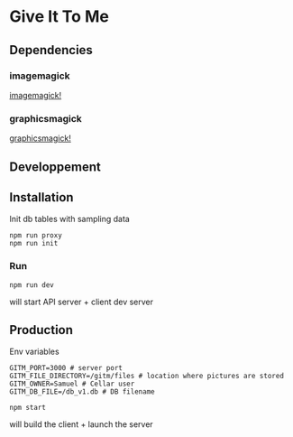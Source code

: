 # Give It To Me

## Dependencies

### imagemagick

[imagemagick!](http://www.imagemagick.org)

### graphicsmagick

[graphicsmagick!](http://www.graphicsmagick.org/)

## Developpement

## Installation

Init db tables with sampling data

```
npm run proxy
npm run init
```

### Run

```
npm run dev
```

will start API server + client dev server

## Production

Env variables

```
GITM_PORT=3000 # server port
GITM_FILE_DIRECTORY=/gitm/files # location where pictures are stored
GITM_OWNER=Samuel # Cellar user
GITM_DB_FILE=/db_v1.db # DB filename

```

```
npm start
```

will build the client + launch the server

